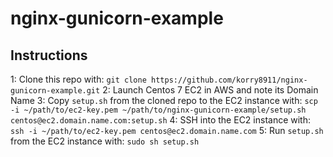 # nginx-gunicorn-example

## Instructions

1: Clone this repo with: `git clone https://github.com/korry8911/nginx-gunicorn-example.git`
2: Launch Centos 7 EC2 in AWS and note its Domain Name
3: Copy `setup.sh` from the cloned repo to the EC2 instance with: `scp -i ~/path/to/ec2-key.pem ~/path/to/nginx-gunicorn-example/setup.sh centos@ec2.domain.name.com:setup.sh`
4: SSH into the EC2 instance with: `ssh -i ~/path/to/ec2-key.pem centos@ec2.domain.name.com`
5: Run `setup.sh` from the EC2 instance with: `sudo sh setup.sh`
